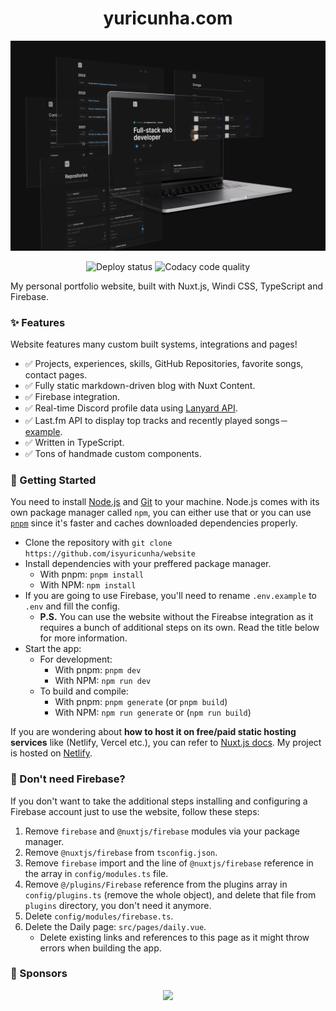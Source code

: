 <h1 align="center">yuricunha.com</h1>

<p align="center">
  <img src="/demo.png" />
</p>

<p align="center">
  <img src="https://api.netlify.com/api/v1/badges/235c4935-39c2-4aef-9b79-f5b6c5686855/deploy-status" alt="Deploy status" />

  <img src="https://app.codacy.com/project/badge/Grade/ff917529015742d3a3c3eda2674162de" alt="Codacy code quality" />
</p>

My personal portfolio website, built with Nuxt.js, Windi CSS, TypeScript and Firebase.

### ✨ Features

Website features many custom built systems, integrations and pages!

- ✅ Projects, experiences, skills, GitHub Repositories, favorite songs, contact pages.
- ✅ Fully static markdown-driven blog with Nuxt Content.
- ✅ Firebase integration.
- ✅ Real-time Discord profile data using [Lanyard API](https://github.com/Phineas/lanyard/).
- ✅ Last.fm API to display top tracks and recently played songs－[example](https://alpha.yuricunha.com/me/songs).
- ✅ Written in TypeScript.
- ✅ Tons of handmade custom components.

### 🔧 Getting Started

You need to install [Node.js](https://nodejs.org/) and [Git](https://git-scm.com/downloads) to your machine. Node.js comes with its own package manager called `npm`, you can either use that or you can use [`pnpm`](https://pnpm.io/installation) since it's faster and caches downloaded dependencies properly.

- Clone the repository with `git clone https://github.com/isyuricunha/website`
- Install dependencies with your preffered package manager.
  - With pnpm: `pnpm install`
  - With NPM: `npm install`
- If you are going to use Firebase, you'll need to rename `.env.example` to `.env` and fill the config.
  - **P.S.** You can use the website without the Fireabse integration as it requires a bunch of additional steps on its own. Read the title below for more information.
- Start the app:
  - For development:
    - With pnpm: `pnpm dev`
    - With NPM: `npm run dev`
  - To build and compile:
    - With pnpm: `pnpm generate` (or `pnpm build`)
    - With NPM: `npm run generate` or (`npm run build`)

If you are wondering about **how to host it on free/paid static hosting services** like (Netlify, Vercel etc.), you can refer to [Nuxt.js docs](https://nuxtjs.org/deployments/netlify/). My project is hosted on [Netlify](https://netlify.com).

### 🤔 Don't need Firebase?

If you don't want to take the additional steps installing and configuring a Firebase account just to use the website, follow these steps:

1. Remove `firebase` and `@nuxtjs/firebase` modules via your package manager.
2. Remove `@nuxtjs/firebase` from `tsconfig.json`.
3. Remove `firebase` import and the line of `@nuxtjs/firebase` reference in the array in `config/modules.ts` file.
4. Remove `@/plugins/Firebase` reference from the plugins array in `config/plugins.ts` (remove the whole object), and delete that file from `plugins` directory, you don't need it anymore.
5. Delete `config/modules/firebase.ts`.
6. Delete the Daily page: `src/pages/daily.vue`.
   - Delete existing links and references to this page as it might throw errors when building the app.

### 💖 Sponsors

<p align="center">
  <a href="https://github.com/sponsors/isyuricunha">
    <img src='https://cdn.jsdelivr.net/gh/eggsy/.github/sponsors.svg'/>
  </a>
</p>
